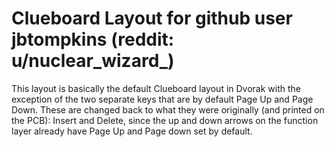 # Clueboard Layout for github user jbtompkins (reddit: u/nuclear_wizard_)

This layout is basically the default Clueboard layout in Dvorak with the
exception of the two separate keys that are by default Page Up and Page Down.
These are changed back to what they were originally (and printed on the PCB):
Insert and Delete, since the up and down arrows on the function layer already
have Page Up and Page down set by default.
